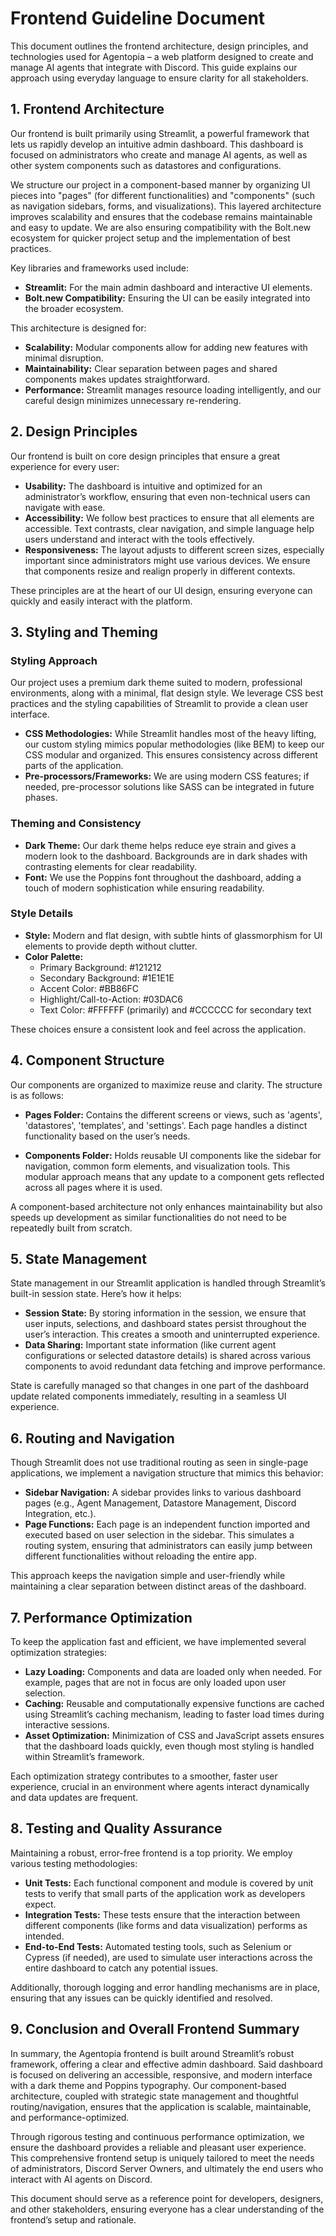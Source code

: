 # Frontend Guideline Document

This document outlines the frontend architecture, design principles, and technologies used for Agentopia – a web platform designed to create and manage AI agents that integrate with Discord. This guide explains our approach using everyday language to ensure clarity for all stakeholders.

## 1. Frontend Architecture

Our frontend is built primarily using Streamlit, a powerful framework that lets us rapidly develop an intuitive admin dashboard. This dashboard is focused on administrators who create and manage AI agents, as well as other system components such as datastores and configurations.

We structure our project in a component-based manner by organizing UI pieces into "pages" (for different functionalities) and "components" (such as navigation sidebars, forms, and visualizations). This layered architecture improves scalability and ensures that the codebase remains maintainable and easy to update. We are also ensuring compatibility with the Bolt.new ecosystem for quicker project setup and the implementation of best practices.

Key libraries and frameworks used include:

- **Streamlit:** For the main admin dashboard and interactive UI elements.
- **Bolt.new Compatibility:** Ensuring the UI can be easily integrated into the broader ecosystem.

This architecture is designed for:

- **Scalability:** Modular components allow for adding new features with minimal disruption.
- **Maintainability:** Clear separation between pages and shared components makes updates straightforward.
- **Performance:** Streamlit manages resource loading intelligently, and our careful design minimizes unnecessary re-rendering.

## 2. Design Principles

Our frontend is built on core design principles that ensure a great experience for every user:

- **Usability:** The dashboard is intuitive and optimized for an administrator’s workflow, ensuring that even non-technical users can navigate with ease.
- **Accessibility:** We follow best practices to ensure that all elements are accessible. Text contrasts, clear navigation, and simple language help users understand and interact with the tools effectively.
- **Responsiveness:** The layout adjusts to different screen sizes, especially important since administrators might use various devices. We ensure that components resize and realign properly in different contexts.

These principles are at the heart of our UI design, ensuring everyone can quickly and easily interact with the platform.

## 3. Styling and Theming

### Styling Approach

Our project uses a premium dark theme suited to modern, professional environments, along with a minimal, flat design style. We leverage CSS best practices and the styling capabilities of Streamlit to provide a clean user interface.

- **CSS Methodologies:** While Streamlit handles most of the heavy lifting, our custom styling mimics popular methodologies (like BEM) to keep our CSS modular and organized. This ensures consistency across different parts of the application.
- **Pre-processors/Frameworks:** We are using modern CSS features; if needed, pre-processor solutions like SASS can be integrated in future phases.

### Theming and Consistency

- **Dark Theme:** Our dark theme helps reduce eye strain and gives a modern look to the dashboard. Backgrounds are in dark shades with contrasting elements for clear readability.
- **Font:** We use the Poppins font throughout the dashboard, adding a touch of modern sophistication while ensuring readability.

### Style Details

- **Style:** Modern and flat design, with subtle hints of glassmorphism for UI elements to provide depth without clutter.
- **Color Palette:**
  - Primary Background: #121212
  - Secondary Background: #1E1E1E
  - Accent Color: #BB86FC
  - Highlight/Call-to-Action: #03DAC6
  - Text Color: #FFFFFF (primarily) and #CCCCCC for secondary text

These choices ensure a consistent look and feel across the application.

## 4. Component Structure

Our components are organized to maximize reuse and clarity. The structure is as follows:

- **Pages Folder:** Contains the different screens or views, such as 'agents', 'datastores', 'templates', and 'settings'. Each page handles a distinct functionality based on the user’s needs.

- **Components Folder:** Holds reusable UI components like the sidebar for navigation, common form elements, and visualization tools. This modular approach means that any update to a component gets reflected across all pages where it is used.

A component-based architecture not only enhances maintainability but also speeds up development as similar functionalities do not need to be repeatedly built from scratch.

## 5. State Management

State management in our Streamlit application is handled through Streamlit’s built-in session state. Here’s how it helps:

- **Session State:** By storing information in the session, we ensure that user inputs, selections, and dashboard states persist throughout the user’s interaction. This creates a smooth and uninterrupted experience.
- **Data Sharing:** Important state information (like current agent configurations or selected datastore details) is shared across various components to avoid redundant data fetching and improve performance.

State is carefully managed so that changes in one part of the dashboard update related components immediately, resulting in a seamless UI experience.

## 6. Routing and Navigation

Though Streamlit does not use traditional routing as seen in single-page applications, we implement a navigation structure that mimics this behavior:

- **Sidebar Navigation:** A sidebar provides links to various dashboard pages (e.g., Agent Management, Datastore Management, Discord Integration, etc.).
- **Page Functions:** Each page is an independent function imported and executed based on user selection in the sidebar. This simulates a routing system, ensuring that administrators can easily jump between different functionalities without reloading the entire app.

This approach keeps the navigation simple and user-friendly while maintaining a clear separation between distinct areas of the dashboard.

## 7. Performance Optimization

To keep the application fast and efficient, we have implemented several optimization strategies:

- **Lazy Loading:** Components and data are loaded only when needed. For example, pages that are not in focus are only loaded upon user selection.
- **Caching:** Reusable and computationally expensive functions are cached using Streamlit’s caching mechanism, leading to faster load times during interactive sessions.
- **Asset Optimization:** Minimization of CSS and JavaScript assets ensures that the dashboard loads quickly, even though most styling is handled within Streamlit’s framework.

Each optimization strategy contributes to a smoother, faster user experience, crucial in an environment where agents interact dynamically and data updates are frequent.

## 8. Testing and Quality Assurance

Maintaining a robust, error-free frontend is a top priority. We employ various testing methodologies:

- **Unit Tests:** Each functional component and module is covered by unit tests to verify that small parts of the application work as developers expect.
- **Integration Tests:** These tests ensure that the interaction between different components (like forms and data visualization) performs as intended.
- **End-to-End Tests:** Automated testing tools, such as Selenium or Cypress (if needed), are used to simulate user interactions across the entire dashboard to catch any potential issues.

Additionally, thorough logging and error handling mechanisms are in place, ensuring that any issues can be quickly identified and resolved.

## 9. Conclusion and Overall Frontend Summary

In summary, the Agentopia frontend is built around Streamlit’s robust framework, offering a clear and effective admin dashboard. Said dashboard is focused on delivering an accessible, responsive, and modern interface with a dark theme and Poppins typography. Our component-based architecture, coupled with strategic state management and thoughtful routing/navigation, ensures that the application is scalable, maintainable, and performance-optimized.

Through rigorous testing and continuous performance optimization, we ensure the dashboard provides a reliable and pleasant user experience. This comprehensive frontend setup is uniquely tailored to meet the needs of administrators, Discord Server Owners, and ultimately the end users who interact with AI agents on Discord.

This document should serve as a reference point for developers, designers, and other stakeholders, ensuring everyone has a clear understanding of the frontend’s setup and rationale.